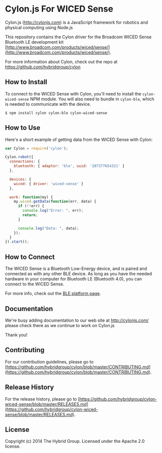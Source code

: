 # Cylon.js For WICED Sense

Cylon.js (http://cylonjs.com) is a JavaScript framework for robotics and
physical computing using Node.js

This repository contains the Cylon driver for the Broadcom WICED Sense Bluetooth LE development kit [http://www.broadcom.com/products/wiced/sense/](http://www.broadcom.com/products/wiced/sense/).

For more information about Cylon, check out the repo at
https://github.com/hybridgroup/cylon

## How to Install

To connect to the WICED Sense with Cylon, you'll need to install the `cylon-wiced-sense` NPM module.
You will also need to bundle in `cylon-ble`, which is needed to communicate with the device.

    $ npm install cylon cylon-ble cylon-wiced-sense

## How to Use

Here's a short example of getting data from the WICED Sense with Cylon:

```javascript
var Cylon = require('cylon');

Cylon.robot({
  connections: {
    bluetooth: { adaptor: 'ble', uuid: '207377654321' }
  },

  devices: {
    wiced: { driver: 'wiced-sense' }
  },

  work: function(my) {
    my.wiced.getData(function(err, data) {
      if (!!err) {
        console.log("Error: ", err);
        return;
      }

      console.log("Data: ", data);
    });
  }
}).start();
```

## How to Connect

The WICED Sense is a Bluetooth Low-Energy device, and is paired and connected as with any other BLE device. As long as you have the needed hardware in your computer for Bluetooth LE (Bluetooth 4.0), you can connect to the WICED Sense.

For more info, check out the [BLE platform page](http://cylonjs.com/documentation/platforms/ble).

## Documentation

We're busy adding documentation to our web site at http://cylonjs.com/ please check there as we continue to work on Cylon.js

Thank you!

## Contributing

For our contribution guidelines, please go to [https://github.com/hybridgroup/cylon/blob/master/CONTRIBUTING.md](https://github.com/hybridgroup/cylon/blob/master/CONTRIBUTING.md).

## Release History

For the release history, please go to [https://github.com/hybridgroup/cylon-wiced-sense/blob/master/RELEASES.md](https://github.com/hybridgroup/cylon-wiced-sense/blob/master/RELEASES.md).

## License

Copyright (c) 2014 The Hybrid Group. Licensed under the Apache 2.0 license.
